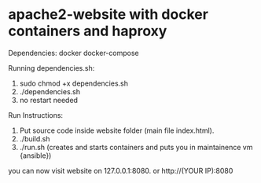 # apache2-website with docker containers and haproxy

Dependencies:
	docker
	docker-compose

Running dependencies.sh:
1) sudo chmod +x dependencies.sh
2) ./dependencies.sh
3) no restart needed

Run Instructions:
1) Put source code inside website folder (main file index.html).
2) ./build.sh
3) ./run.sh (creates and starts containers and puts you in maintainence vm {ansible}) 

you can now visit website on 127.0.0.1:8080. or http://(YOUR IP):8080
